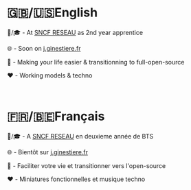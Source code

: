 # 🇬🇧/🇺🇸English

💼/🎓 - At [SNCF RESEAU](https://www.sncf-reseau.com/) as 2nd year apprentice

🌐 - Soon on [j.ginestiere.fr](https://j.ginestiere.fr)

🎯 - Making your life easier & transitionning to full-open-source

❤️ - Working models & techno

<br/>

# 🇫🇷/🇧🇪Français

💼/🎓 -  A [SNCF RESEAU](https://www.sncf-reseau.com/) en deuxieme année de BTS

🌐 - Bientôt sur [j.ginestiere.fr](https://j.ginestiere.fr)

🎯 - Faciliter votre vie et transitionner vers l'open-source

❤️ - Miniatures fonctionnelles et musique techno
